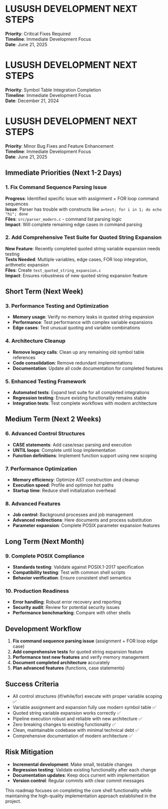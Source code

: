 # LUSUSH DEVELOPMENT NEXT STEPS

**Priority**: Critical Fixes Required  
**Timeline**: Immediate Development Focus  
**Date**: June 21, 2025

# LUSUSH DEVELOPMENT NEXT STEPS

**Priority**: Symbol Table Integration Completion  
**Timeline**: Immediate Development Focus  
**Date**: December 21, 2024

# LUSUSH DEVELOPMENT NEXT STEPS

**Priority**: Minor Bug Fixes and Feature Enhancement  
**Timeline**: Immediate Development Focus  
**Date**: June 21, 2025

## Immediate Priorities (Next 1-2 Days)

### 1. Fix Command Sequence Parsing Issue
**Progress**: Identified specific issue with assignment + FOR loop command sequences  
**Issue**: Parser has trouble with constructs like `a=test; for i in 1; do echo "hi"; done`  
**Files**: `src/parser_modern.c` - command list parsing logic  
**Impact**: Will complete remaining edge cases in command parsing

### 2. Add Comprehensive Test Suite for Quoted String Expansion
**New Feature**: Recently completed quoted string variable expansion needs testing  
**Tests Needed**: Multiple variables, edge cases, FOR loop integration, arithmetic expansion  
**Files**: Create `test_quoted_string_expansion.c`  
**Impact**: Ensures robustness of new quoted string expansion feature

## Short Term (Next Week)

### 3. Performance Testing and Optimization
- **Memory usage**: Verify no memory leaks in quoted string expansion
- **Performance**: Test performance with complex variable expansions
- **Edge cases**: Test unusual quoting and variable combinations

### 4. Architecture Cleanup
- **Remove legacy calls**: Clean up any remaining old symbol table references
- **Code consolidation**: Remove redundant implementations
- **Documentation**: Update all code documentation for completed features

### 5. Enhanced Testing Framework
- **Automated tests**: Expand test suite for all completed integrations
- **Regression testing**: Ensure existing functionality remains stable
- **Integration tests**: Test complete workflows with modern architecture

## Medium Term (Next 2 Weeks)

### 6. Advanced Control Structures
- **CASE statements**: Add case/esac parsing and execution
- **UNTIL loops**: Complete until loop implementation  
- **Function definitions**: Implement function support using new scoping

### 7. Performance Optimization
- **Memory efficiency**: Optimize AST construction and cleanup
- **Execution speed**: Profile and optimize hot paths
- **Startup time**: Reduce shell initialization overhead

### 8. Advanced Features
- **Job control**: Background processes and job management
- **Advanced redirections**: Here documents and process substitution
- **Parameter expansion**: Complete POSIX parameter expansion features

## Long Term (Next Month)

### 9. Complete POSIX Compliance
- **Standards testing**: Validate against POSIX.1-2017 specification
- **Compatibility testing**: Test with common shell scripts
- **Behavior verification**: Ensure consistent shell semantics

### 10. Production Readiness
- **Error handling**: Robust error recovery and reporting
- **Security audit**: Review for potential security issues
- **Performance benchmarking**: Compare with other shells

## Development Workflow

1. **Fix command sequence parsing issue** (assignment + FOR loop edge case)
2. **Add comprehensive tests** for quoted string expansion feature
3. **Performance test new features** and verify memory management
4. **Document completed architecture** accurately
5. **Plan advanced features** (functions, case statements)

## Success Criteria

- All control structures (if/while/for) execute with proper variable scoping ✅
- Variable assignment and expansion fully use modern symbol table ✅
- Quoted string variable expansion works correctly ✅
- Pipeline execution robust and reliable with new architecture ✅
- Zero breaking changes to existing functionality ✅
- Clean, maintainable codebase with minimal technical debt ✅
- Comprehensive documentation of modern architecture ✅

## Risk Mitigation

- **Incremental development**: Make small, testable changes
- **Regression testing**: Validate existing functionality after each change
- **Documentation updates**: Keep docs current with implementation
- **Version control**: Regular commits with clear commit messages

This roadmap focuses on completing the core shell functionality while maintaining the high-quality implementation approach established in the project.
